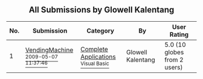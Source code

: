 ﻿<div align="center">

## All Submissions by Glowell Kalentang

</div>

No.  | Submission | Category | By   | User Rating
---- | ---------- | -------- | ---- | -----------
1 | [VendingMachine<br /><sup>2009-05-07 11:37:46</sup>](https://github.com/Planet-Source-Code/glowell-kalentang-vendingmachine__1-72944) | [Complete Applications<br /><sup>Visual Basic</sup>](../ByCategory/complete-applications__1-27.md) | Glowell Kalentang | 5.0 (10 globes from 2 users)
